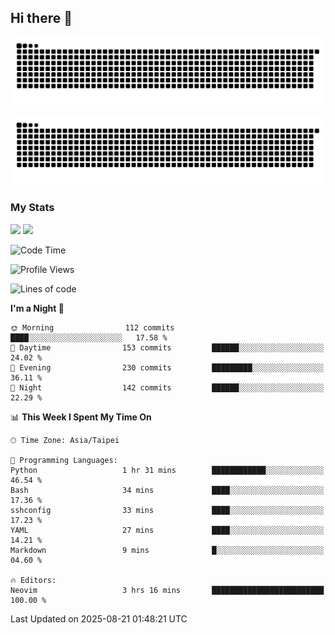 ## Hi there 👋

<div align="center">

![GitHub Snake Light](https://raw.githubusercontent.com/CSY54/CSY54/snake/github-snake.svg#gh-light-mode-only)

![GitHub Snake dark](https://raw.githubusercontent.com/CSY54/CSY54/snake/github-snake-dark.svg#gh-dark-mode-only)

</div>

### My Stats

<picture>
  <source
    srcset="https://github-readme-stats.vercel.app/api?username=CSY54&show_icons=true&hide_border=true&hide_rank=true&bg_color=eff1f5&text_color=4c4f69&icon_color=8839ef&title_color=179299"
    media="(prefers-color-scheme: light)"
    height="195"
  />
  <img
    src="https://github-readme-stats.vercel.app/api?username=CSY54&show_icons=true&hide_border=true&hide_rank=true&bg_color=1e1e2e&text_color=cdd6f4&icon_color=cba6f7&title_color=94e2d5"
    height="195"
  />
</picture>
<picture>
  <source
    srcset="https://github-readme-stats.vercel.app/api/top-langs/?username=CSY54&layout=compact&hide_border=true&card_width=445&bg_color=eff1f5&text_color=4c4f69&icon_color=8839ef&title_color=179299"
    media="(prefers-color-scheme: light)"
    height="195"
  />
  <img
    src="https://github-readme-stats.vercel.app/api/top-langs/?username=CSY54&layout=compact&hide_border=true&card_width=445&bg_color=1e1e2e&text_color=cdd6f4&icon_color=cba6f7&title_color=94e2d5"
    height="195"
  />
</picture>

<!--START_SECTION:waka-->
![Code Time](http://img.shields.io/badge/Code%20Time-2%2C708%20hrs%2055%20mins-blue)

![Profile Views](http://img.shields.io/badge/Profile%20Views-1-blue)

![Lines of code](https://img.shields.io/badge/From%20Hello%20World%20I%27ve%20Written-502.5%20thousand%20lines%20of%20code-blue)

**I'm a Night 🦉** 

```text
🌞 Morning                112 commits         ████░░░░░░░░░░░░░░░░░░░░░   17.58 % 
🌆 Daytime                153 commits         ██████░░░░░░░░░░░░░░░░░░░   24.02 % 
🌃 Evening                230 commits         █████████░░░░░░░░░░░░░░░░   36.11 % 
🌙 Night                  142 commits         ██████░░░░░░░░░░░░░░░░░░░   22.29 % 
```


📊 **This Week I Spent My Time On** 

```text
🕑︎ Time Zone: Asia/Taipei

💬 Programming Languages: 
Python                   1 hr 31 mins        ████████████░░░░░░░░░░░░░   46.54 % 
Bash                     34 mins             ████░░░░░░░░░░░░░░░░░░░░░   17.36 % 
sshconfig                33 mins             ████░░░░░░░░░░░░░░░░░░░░░   17.23 % 
YAML                     27 mins             ████░░░░░░░░░░░░░░░░░░░░░   14.21 % 
Markdown                 9 mins              █░░░░░░░░░░░░░░░░░░░░░░░░   04.60 % 

🔥 Editors: 
Neovim                   3 hrs 16 mins       █████████████████████████   100.00 % 
```


 Last Updated on 2025-08-21 01:48:21 UTC
<!--END_SECTION:waka-->

<!--
**CSY54/CSY54** is a ✨ _special_ ✨ repository because its `README.md` (this file) appears on your GitHub profile.

Here are some ideas to get you started:

- 🔭 I’m currently working on ...
- 🌱 I’m currently learning ...
- 👯 I’m looking to collaborate on ...
- 🤔 I’m looking for help with ...
- 💬 Ask me about ...
- 📫 How to reach me: ...
- 😄 Pronouns: ...
- ⚡ Fun fact: ...
-->
